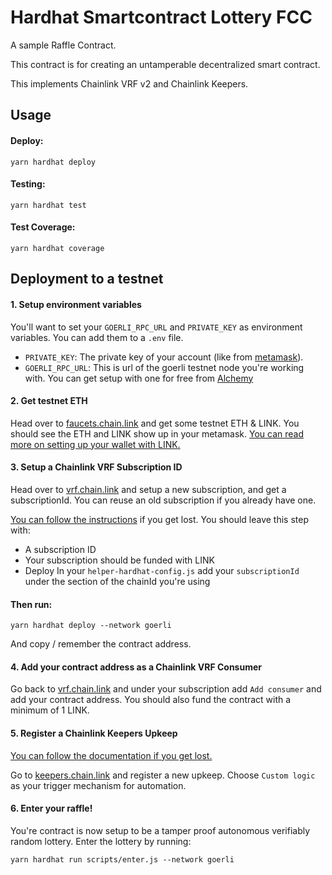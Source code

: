 # Hardhat Smartcontract Lottery FCC

A sample Raffle Contract.

This contract is for creating an untamperable decentralized smart contract.

This implements Chainlink VRF v2 and Chainlink Keepers.

## Usage

#### Deploy:

`yarn hardhat deploy`

#### Testing:

`yarn hardhat test`

#### Test Coverage:

`yarn hardhat coverage`

## Deployment to a testnet

#### 1. Setup environment variables

You'll want to set your `GOERLI_RPC_URL` and `PRIVATE_KEY` as environment variables. You can add them to a `.env` file.

- `PRIVATE_KEY`: The private key of your account (like from [metamask](https://metamask.io/)).
- `GOERLI_RPC_URL`: This is url of the goerli testnet node you're working with. You can get setup with one for free from [Alchemy](https://www.alchemy.com/)

#### 2. Get testnet ETH

Head over to [faucets.chain.link](https://faucets.chain.link/) and get some testnet ETH & LINK. You should see the ETH and LINK show up in your metamask. [You can read more on setting up your wallet with LINK.](https://docs.chain.link/docs/deploy-your-first-contract/#install-and-fund-your-metamask-wallet)

#### 3. Setup a Chainlink VRF Subscription ID

Head over to [vrf.chain.link](https://vrf.chain.link/) and setup a new subscription, and get a subscriptionId. You can reuse an old subscription if you already have one.

[You can follow the instructions](https://docs.chain.link/docs/vrf/v2/subscription/examples/get-a-random-number/) if you get lost. You should leave this step with:

- A subscription ID
- Your subscription should be funded with LINK
- Deploy
  In your `helper-hardhat-config.js` add your `subscriptionId` under the section of the chainId you're using

#### Then run:

`yarn hardhat deploy --network goerli`

And copy / remember the contract address.

#### 4. Add your contract address as a Chainlink VRF Consumer

Go back to [vrf.chain.link](https://vrf.chain.link/) and under your subscription add `Add consumer` and add your contract address. You should also fund the contract with a minimum of 1 LINK.

#### 5. Register a Chainlink Keepers Upkeep

[You can follow the documentation if you get lost.](https://docs.chain.link/docs/chainlink-automation/compatible-contracts/)

Go to [keepers.chain.link](https://automation.chain.link/new) and register a new upkeep. Choose `Custom logic` as your trigger mechanism for automation.

#### 6. Enter your raffle!

You're contract is now setup to be a tamper proof autonomous verifiably random lottery. Enter the lottery by running:

`yarn hardhat run scripts/enter.js --network goerli`

